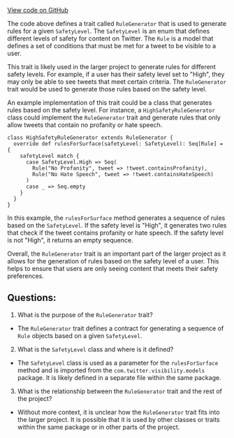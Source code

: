 [View code on GitHub](https://github.com/misbahsy/the-algorithm/visibilitylib/src/main/scala/com/twitter/visibility/rules/generators/RuleGenerator.scala)

The code above defines a trait called `RuleGenerator` that is used to generate rules for a given `SafetyLevel`. The `SafetyLevel` is an enum that defines different levels of safety for content on Twitter. The `Rule` is a model that defines a set of conditions that must be met for a tweet to be visible to a user.

This trait is likely used in the larger project to generate rules for different safety levels. For example, if a user has their safety level set to "High", they may only be able to see tweets that meet certain criteria. The `RuleGenerator` trait would be used to generate those rules based on the safety level.

An example implementation of this trait could be a class that generates rules based on the safety level. For instance, a `HighSafetyRuleGenerator` class could implement the `RuleGenerator` trait and generate rules that only allow tweets that contain no profanity or hate speech.

```
class HighSafetyRuleGenerator extends RuleGenerator {
  override def rulesForSurface(safetyLevel: SafetyLevel): Seq[Rule] = {
    safetyLevel match {
      case SafetyLevel.High => Seq(
        Rule("No Profanity", tweet => !tweet.containsProfanity),
        Rule("No Hate Speech", tweet => !tweet.containsHateSpeech)
      )
      case _ => Seq.empty
    }
  }
}
```

In this example, the `rulesForSurface` method generates a sequence of rules based on the `SafetyLevel`. If the safety level is "High", it generates two rules that check if the tweet contains profanity or hate speech. If the safety level is not "High", it returns an empty sequence.

Overall, the `RuleGenerator` trait is an important part of the larger project as it allows for the generation of rules based on the safety level of a user. This helps to ensure that users are only seeing content that meets their safety preferences.
## Questions: 
 1. What is the purpose of the `RuleGenerator` trait?
- The `RuleGenerator` trait defines a contract for generating a sequence of `Rule` objects based on a given `SafetyLevel`.

2. What is the `SafetyLevel` class and where is it defined?
- The `SafetyLevel` class is used as a parameter for the `rulesForSurface` method and is imported from the `com.twitter.visibility.models` package. It is likely defined in a separate file within the same package.

3. What is the relationship between the `RuleGenerator` trait and the rest of the project?
- Without more context, it is unclear how the `RuleGenerator` trait fits into the larger project. It is possible that it is used by other classes or traits within the same package or in other parts of the project.